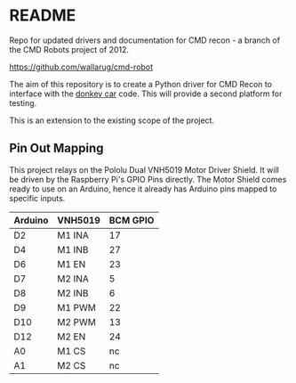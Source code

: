# README #

Repo for updated drivers and documentation for CMD recon - a branch of the CMD Robots project of 2012.

https://github.com/wallarug/cmd-robot

The aim of this repository is to create a Python driver for CMD Recon to interface with the [donkey car](https://github.com/wroscoe/donkey) code.  This will provide a second platform for testing.  

This is an extension to the existing scope of the project.

## Pin Out Mapping ##

This project relays on the Pololu Dual VNH5019 Motor Driver Shield.  It will be driven by the Raspberry Pi's GPIO Pins directly.  The Motor Shield comes ready to use on an Arduino, hence it already has Arduino pins mapped to specific inputs.

| Arduino | VNH5019 | BCM GPIO |
|---------|---------|----------|
|  D2     | M1 INA  |     17    |
|  D4     | M1 INB  |     27    |
|  D6     | M1 EN   |     23    |
|  D7     | M2 INA  |     5   |
|  D8     | M2 INB  |     6   |
|  D9     | M1 PWM  |     22   |
|  D10    | M2 PWM  |     13   |
|  D12    | M2 EN   |     24   |
|  A0     | M1 CS   |     nc   |
|  A1     | M2 CS   |     nc   |

